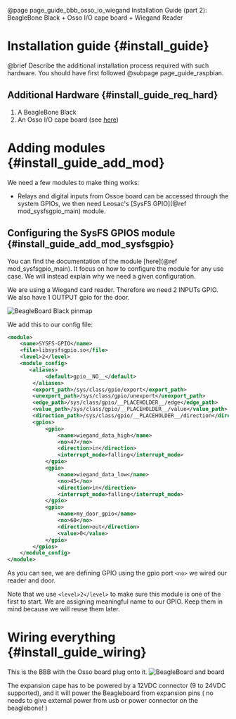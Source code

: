 @page page_guide_bbb_osso_io_wiegand Installation Guide (part 2): BeagleBone Black + Osso I/O cape board + Wiegand Reader

Installation guide {#install_guide}
=====================================

@brief Describe the additional installation process required with such hardware. You should have first followed @subpage page_guide_raspbian.

Additional Hardware {#install_guide_req_hard}
----------------------------------

1. A BeagleBone Black
2. An Osso I/O cape board (see [here](https://git.nexlab.net/nexlab/Osso))

Adding modules {#install_guide_add_mod}
=======================================

We need a few modules to make thing works:
+ Relays and digital inputs from Ossoe board can be accessed through the system GPIOs, we then need Leosac's [SysFS GPIO](@ref mod_sysfsgpio_main) module.


Configuring the SysFS GPIOS module {#install_guide_add_mod_sysfsgpio}
---------------------------------------------------------------------

You can find the documentation of the module [here](@ref mod_sysfsgpio_main). It focus on how to configure
the module for any use case. We will instead explain why we need a given configuration.

We are using a Wiegand card reader. Therefore we need 2 INPUTs GPIO.
We also have 1 OUTPUT gpio for the door.

![BeagleBoard Black pinmap](beaglebone_black_pinmap.png)

We add this to our config file:

~~~~~~~~~~~~~~~~~~~.xml
<module>
    <name>SYSFS-GPIO</name>
    <file>libsysfsgpio.so</file>
    <level>2</level>
    <module_config>
       <aliases>
			<default>gpio__NO__</default>
		</aliases>
		<export_path>/sys/class/gpio/export</export_path>
		<unexport_path>/sys/class/gpio/unexport</unexport_path>
		<edge_path>/sys/class/gpio/__PLACEHOLDER__/edge</edge_path>
		<value_path>/sys/class/gpio/__PLACEHOLDER__/value</value_path>
		<direction_path>/sys/class/gpio/__PLACEHOLDER__/direction</direction_path>                
		<gpios>
			<gpio>
				<name>wiegand_data_high</name>
				<no>47</no>
				<direction>in</direction>
				<interrupt_mode>falling</interrupt_mode>
			</gpio>
			<gpio>
				<name>wiegand_data_low</name>
				<no>45</no>
				<direction>in</direction>
				<interrupt_mode>falling</interrupt_mode>
			</gpio>
			<gpio>
				<name>my_door_gpio</name>
				<no>60</no>
				<direction>out</direction>
				<value>0</value>
			</gpio>
		</gpios>
    </module_config>
</module>
~~~~~~~~~~~~~~~~~~~

As you can see, we are defining GPIO using the gpio port `<no>` we wired our reader and door.

Note that we use `<level>2</level>` to make sure this module is one of the first to start.
We are assigning meaningful name to our GPIO. Keep them in mind because we will reuse them later.

Wiring everything {#install_guide_wiring}
=========================================

This is the BBB with the Osso board plug onto it.
![BeagleBoard and board](bbb_relay.jpg)

The expansion cape has to be powered by a 12VDC connector (9 to 24VDC supported), and it will power the Beagleboard
from expansion pins ( no needs to give external power from usb or power connector on the beaglebone! )